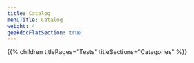```yaml
---
title: Catalog
menuTitle: Catalog
weight: 4 
geekdocFlatSection: true
---
```


{{% children titlePages="Tests" titleSections="Categories" %}}
